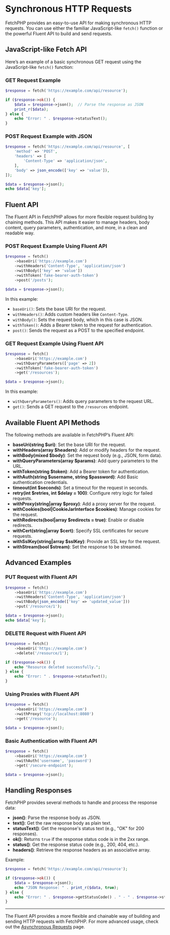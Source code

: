 # Synchronous HTTP Requests

FetchPHP provides an easy-to-use API for making synchronous HTTP requests. You can use either the familiar JavaScript-like `fetch()` function or the powerful Fluent API to build and send requests.

## JavaScript-like Fetch API

Here’s an example of a basic synchronous GET request using the JavaScript-like `fetch()` function:

### **GET Request Example**

```php
$response = fetch('https://example.com/api/resource');

if ($response->ok()) {
    $data = $response->json();  // Parse the response as JSON
    print_r($data);
} else {
    echo "Error: " . $response->statusText();
}
```

### **POST Request Example with JSON**

```php
$response = fetch('https://example.com/api/resource', [
    'method' => 'POST',
    'headers' => [
        'Content-Type' => 'application/json',
    ],
    'body' => json_encode(['key' => 'value']),
]);

$data = $response->json();
echo $data['key'];
```

## Fluent API

The Fluent API in FetchPHP allows for more flexible request building by chaining methods. This API makes it easier to manage headers, body content, query parameters, authentication, and more, in a clean and readable way.

### **POST Request Example Using Fluent API**

```php
$response = fetch()
    ->baseUri('https://example.com')
    ->withHeaders('Content-Type', 'application/json')
    ->withBody(['key' => 'value'])
    ->withToken('fake-bearer-auth-token')
    ->post('/posts');

$data = $response->json();
```

In this example:

- `baseUri()`: Sets the base URI for the request.
- `withHeaders()`: Adds custom headers like `Content-Type`.
- `withBody()`: Sets the request body, which in this case is JSON.
- `withToken()`: Adds a Bearer token to the request for authentication.
- `post()`: Sends the request as a POST to the specified endpoint.

### **GET Request Example Using Fluent API**

```php
$response = fetch()
    ->baseUri('https://example.com')
    ->withQueryParameters(['page' => 2])
    ->withToken('fake-bearer-auth-token')
    ->get('/resources');

$data = $response->json();
```

In this example:

- `withQueryParameters()`: Adds query parameters to the request URL.
- `get()`: Sends a GET request to the `/resources` endpoint.

## Available Fluent API Methods

The following methods are available in FetchPHP’s Fluent API:

- **baseUri(string $uri)**: Set the base URI for the request.
- **withHeaders(array $headers)**: Add or modify headers for the request.
- **withBody(mixed $body)**: Set the request body (e.g., JSON, form data).
- **withQueryParameters(array $params)**: Add query parameters to the URL.
- **withToken(string $token)**: Add a Bearer token for authentication.
- **withAuth(string $username, string $password)**: Add Basic authentication credentials.
- **timeout(int $seconds)**: Set a timeout for the request in seconds.
- **retry(int $retries, int $delay = 100)**: Configure retry logic for failed requests.
- **withProxy(string|array $proxy)**: Add a proxy server for the request.
- **withCookies(bool|CookieJarInterface $cookies)**: Manage cookies for the request.
- **withRedirects(bool|array $redirects = true)**: Enable or disable redirects.
- **withCert(string|array $cert)**: Specify SSL certificates for secure requests.
- **withSslKey(string|array $sslKey)**: Provide an SSL key for the request.
- **withStream(bool $stream)**: Set the response to be streamed.

## Advanced Examples

### **PUT Request with Fluent API**

```php
$response = fetch()
    ->baseUri('https://example.com')
    ->withHeaders('Content-Type', 'application/json')
    ->withBody(json_encode(['key' => 'updated_value']))
    ->put('/resource/1');

$data = $response->json();
echo $data['key'];
```

### **DELETE Request with Fluent API**

```php
$response = fetch()
    ->baseUri('https://example.com')
    ->delete('/resource/1');

if ($response->ok()) {
    echo "Resource deleted successfully.";
} else {
    echo "Error: " . $response->statusText();
}
```

### **Using Proxies with Fluent API**

```php
$response = fetch()
    ->baseUri('https://example.com')
    ->withProxy('tcp://localhost:8080')
    ->get('/resource');

$data = $response->json();
```

### **Basic Authentication with Fluent API**

```php
$response = fetch()
    ->baseUri('https://example.com')
    ->withAuth('username', 'password')
    ->get('/secure-endpoint');

$data = $response->json();
```

## Handling Responses

FetchPHP provides several methods to handle and process the response data:

- **json()**: Parse the response body as JSON.
- **text()**: Get the raw response body as plain text.
- **statusText()**: Get the response's status text (e.g., "OK" for 200 responses).
- **ok()**: Returns `true` if the response status code is in the 2xx range.
- **status()**: Get the response status code (e.g., 200, 404, etc.).
- **headers()**: Retrieve the response headers as an associative array.

Example:

```php
$response = fetch('https://example.com/api/resource');

if ($response->ok()) {
    $data = $response->json();
    echo "JSON Response: " . print_r($data, true);
} else {
    echo "Error: " . $response->getStatusCode() . " - " . $response->statusText();
}
```

---

The Fluent API provides a more flexible and chainable way of building and sending HTTP requests with FetchPHP. For more advanced usage, check out the [Asynchronous Requests](./async-requests.md) page.
